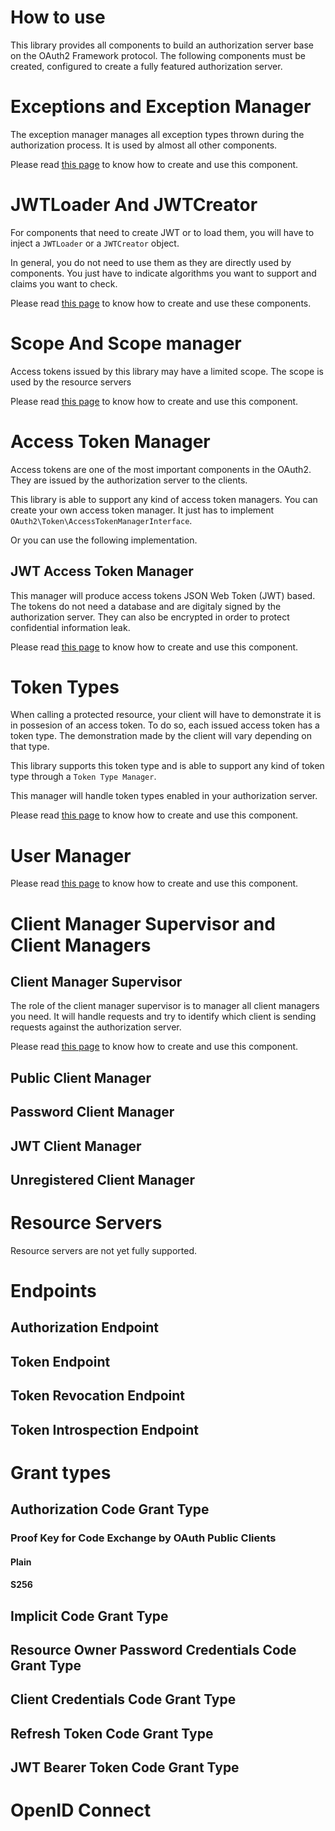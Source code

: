 How to use
==========

This library provides all components to build an authorization server base on the OAuth2 Framework protocol.
The following components must be created, configured to create a fully featured authorization server.

# Exceptions and Exception Manager

The exception manager manages all exception types thrown during the authorization process.
It is used by almost all other components.

Please read [this page](component/exception.md) to know how to create and use this component.

# JWTLoader And JWTCreator

For components that need to create JWT or to load them, you will have to inject a `JWTLoader` or a `JWTCreator` object.

In general, you do not need to use them as they are directly used by components. You just have to indicate algorithms you want to support
and claims you want to check.

Please read [this page](component/jwt_loader_and_creator.md) to know how to create and use these components.

# Scope And Scope manager

Access tokens issued by this library may have a limited scope.
The scope is used by the resource servers 

Please read [this page](component/scope.md) to know how to create and use this component.

# Access Token Manager

Access tokens are one of the most important components in the OAuth2.
They are issued by the authorization server to the clients.

This library is able to support any kind of access token managers.
You can create your own access token manager. It just has to implement `OAuth2\Token\AccessTokenManagerInterface`.

Or you can use the following implementation.

## JWT Access Token Manager

This manager will produce access tokens JSON Web Token (JWT) based.
The tokens do not need a database and are digitaly signed by the authorization server.
They can also be encrypted in order to protect confidential information leak.

Please read [this page](component/jwt_access_token_manager.md) to know how to create and use this component.

# Token Types

When calling a protected resource, your client will have to demonstrate it is in possesion of an access token.
To do so, each issued access token has a token type. The demonstration made by the client will vary depending on that type.

This library supports this token type and is able to support any kind of token type through a `Token Type Manager`.

This manager will handle token types enabled in your authorization server.

Please read [this page](component/token_type_manager.md) to know how to create and use this component.

# User Manager

Please read [this page](component/user_manager.md) to know how to create and use this component.

# Client Manager Supervisor and Client Managers

## Client Manager Supervisor

The role of the client manager supervisor is to manager all client managers you need.
It will handle requests and try to identify which client is sending requests against the authorization server.

Please read [this page](component/client_manager_supervisor.md) to know how to create and use this component.

## Public Client Manager

## Password Client Manager

## JWT Client Manager

## Unregistered Client Manager

# Resource Servers

Resource servers are not yet fully supported.

# Endpoints

## Authorization Endpoint

## Token Endpoint

## Token Revocation Endpoint

## Token Introspection Endpoint

# Grant types

## Authorization Code Grant Type

### Proof Key for Code Exchange by OAuth Public Clients

#### Plain

#### S256

## Implicit Code Grant Type

## Resource Owner Password Credentials Code Grant Type

## Client Credentials Code Grant Type

## Refresh Token Code Grant Type

## JWT Bearer Token Code Grant Type

# OpenID Connect


